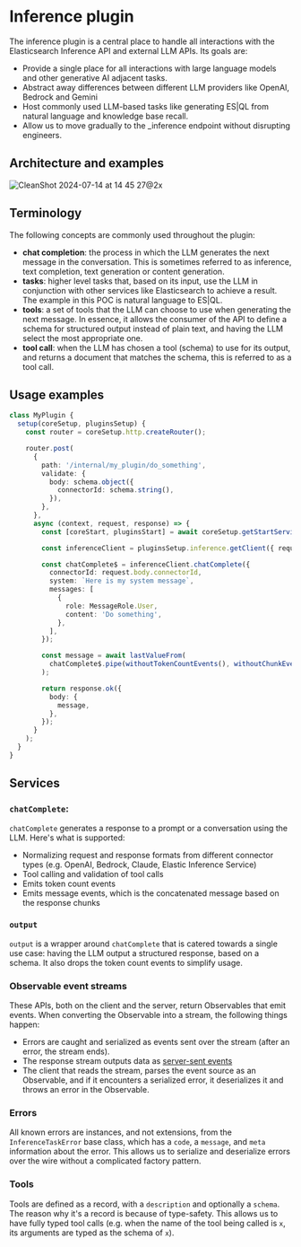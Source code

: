 # Inference plugin

The inference plugin is a central place to handle all interactions with the Elasticsearch Inference API and
external LLM APIs. Its goals are:

- Provide a single place for all interactions with large language models and other generative AI adjacent tasks.
- Abstract away differences between different LLM providers like OpenAI, Bedrock and Gemini
- Host commonly used LLM-based tasks like generating ES|QL from natural language and knowledge base recall.
- Allow us to move gradually to the \_inference endpoint without disrupting engineers.

## Architecture and examples

![CleanShot 2024-07-14 at 14 45 27@2x](https://github.com/user-attachments/assets/e65a3e47-bce1-4dcf-bbed-4f8ac12a104f)

## Terminology

The following concepts are commonly used throughout the plugin:

- **chat completion**: the process in which the LLM generates the next message in the conversation. This is sometimes referred to as inference, text completion, text generation or content generation.
- **tasks**: higher level tasks that, based on its input, use the LLM in conjunction with other services like Elasticsearch to achieve a result. The example in this POC is natural language to ES|QL.
- **tools**: a set of tools that the LLM can choose to use when generating the next message. In essence, it allows the consumer of the API to define a schema for structured output instead of plain text, and having the LLM select the most appropriate one.
- **tool call**: when the LLM has chosen a tool (schema) to use for its output, and returns a document that matches the schema, this is referred to as a tool call.

## Usage examples

```ts
class MyPlugin {
  setup(coreSetup, pluginsSetup) {
    const router = coreSetup.http.createRouter();

    router.post(
      {
        path: '/internal/my_plugin/do_something',
        validate: {
          body: schema.object({
            connectorId: schema.string(),
          }),
        },
      },
      async (context, request, response) => {
        const [coreStart, pluginsStart] = await coreSetup.getStartServices();

        const inferenceClient = pluginsSetup.inference.getClient({ request });

        const chatComplete$ = inferenceClient.chatComplete({
          connectorId: request.body.connectorId,
          system: `Here is my system message`,
          messages: [
            {
              role: MessageRole.User,
              content: 'Do something',
            },
          ],
        });

        const message = await lastValueFrom(
          chatComplete$.pipe(withoutTokenCountEvents(), withoutChunkEvents())
        );

        return response.ok({
          body: {
            message,
          },
        });
      }
    );
  }
}
```

## Services

### `chatComplete`:

`chatComplete` generates a response to a prompt or a conversation using the LLM. Here's what is supported:

- Normalizing request and response formats from different connector types (e.g. OpenAI, Bedrock, Claude, Elastic Inference Service)
- Tool calling and validation of tool calls
- Emits token count events
- Emits message events, which is the concatenated message based on the response chunks

### `output`

`output` is a wrapper around `chatComplete` that is catered towards a single use case: having the LLM output a structured response, based on a schema. It also drops the token count events to simplify usage.

### Observable event streams

These APIs, both on the client and the server, return Observables that emit events. When converting the Observable into a stream, the following things happen:

- Errors are caught and serialized as events sent over the stream (after an error, the stream ends).
- The response stream outputs data as [server-sent events](https://developer.mozilla.org/en-US/docs/Web/API/Server-sent_events/Using_server-sent_events)
- The client that reads the stream, parses the event source as an Observable, and if it encounters a serialized error, it deserializes it and throws an error in the Observable.

### Errors

All known errors are instances, and not extensions, from the `InferenceTaskError` base class, which has a `code`, a `message`, and `meta` information about the error. This allows us to serialize and deserialize errors over the wire without a complicated factory pattern.

### Tools

Tools are defined as a record, with a `description` and optionally a `schema`. The reason why it's a record is because of type-safety. This allows us to have fully typed tool calls (e.g. when the name of the tool being called is `x`, its arguments are typed as the schema of `x`).
